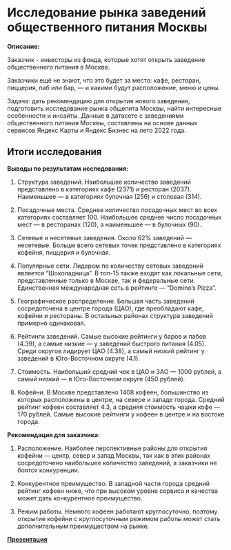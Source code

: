 # Исследование рынка заведений общественного питания Москвы

**Описание:**

Заказчик - инвесторы из фонда, которые хотят открыть заведение общественного питания в Москве. 

Заказчики ещё не знают, что это будет за место: кафе, ресторан, пиццерия, паб или бар, — и какими будут расположение, меню и цены.

Задача: дать рекомендацию для открытия нового заведения, подготовить исследование рынка общепита Москвы, найти интересные особенности и инсайты. Данные в датасете с заведениями общественного питания Москвы, составлены на основе данных сервисов Яндекс Карты и Яндекс Бизнес на лето 2022 года.

## Итоги исследования 

**Выводы по результатам исследования:**

1.	Структура заведений. Наибольшее количество заведений представлено в категориях кафе (2371) и ресторан (2037). Наименьшее — в категориях булочная (256) и столовая (314).
 
2.	Посадочные места. Среднее количество посадочных мест во всех категориях составляет 100. Наибольшее среднее число посадочных мест — в ресторанах (120), а наименьшее — в булочных (90).
 
3.	Сетевые и несетевые заведения. Около 62% заведений — несетевые. Больше всего сетевых точек представлено в категориях кофейня, пиццерия и булочная.
 
4.	Популярные сети. Лидером по количеству сетевых заведений является “Шоколадница”. В топ-15 также входят как локальные сети, представленные только в Москве, так и федеральные сети. Единственная международная сеть в рейтинге — “Domino’s Pizza”.
 
5.	Географическое распределение. Большая часть заведений сосредоточена в центре города (ЦАО), где преобладают кафе, кофейни и рестораны. В остальных районах структура заведений примерно одинаковая.
 
6.	Рейтинги заведений. Самые высокие рейтинги у баров и пабов (4.39), а самые низкие — у заведений быстрого питания (4.05). Среди округов лидирует ЦАО (4.38), а самый низкий рейтинг у заведений в Юго-Восточном округе (4.1).
 
7.	Стоимость. Наибольший средний чек в ЦАО и ЗАО — 1000 рублей, а самый низкий — в Юго-Восточном округе (450 рублей).
 
8.	Кофейни. В Москве представлено 1408 кофеен, большинство из которых расположены в центре, на севере и западе города. Средний рейтинг кофеен составляет 4.3, а средняя стоимость чашки кофе — 170 рублей. Самые высокие рейтинги у кофеен в центре и на востоке города.

**Рекомендация для заказчика:**

1.	Расположение. Наиболее перспективные районы для открытия кофейни — центр, север и запад Москвы, так как в этих районах сосредоточено наибольшее количество заведений, а заказчики не боятся конкуренции.
 
2.	Конкурентное преимущество. В западной части города средний рейтинг кофеен ниже, что при высоком уровне сервиса и качества может дать конкурентное преимущество.
 
3.	Режим работы. Немного кофеен работают круглосуточно, поэтому открытие кофейни с круглосуточным режимом работы может стать дополнительным преимуществом на рынке.

**[Презентация](https://disk.yandex.ru/d/4eLzDs7m4r2IJw)**
